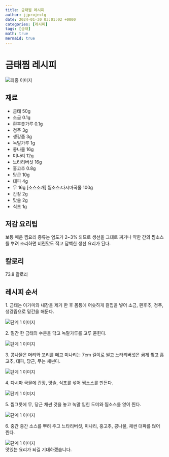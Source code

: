```yaml
---
title: 금태찜 레시피
author: jjprojectg
date: 2024-01-30 03:01:02 +0000
categories: [레시피]
tags: [금태]
math: true
mermaid: true
---
```

<meta name="og:type" content="website"/>
<meta charset="UTF-8"/>
<div class="header">
  <h1>금태찜 레시피</h1>
</div>

<div class="container my-4">
  <div class="row">
    <div class="col-12 col-md-6">
      <div class="recipe-image">
        <img src="http://www.foodsafetykorea.go.kr/uploadimg/20141117/20141117053513_1416213313394.jpg" class="step-image" alt="최종 이미지"/>
      </div>
    </div>
    <div class="col-12 col-md-6">
      <div class="ingredients">
        <h2>재료</h2>
        <ul class="card">
          <li> 금태 50g </li>
          <li>  소금 0.1g </li>
          <li>  흰후춧가루 0.1g </li>
          <li>  청주 3g </li>
          <li>  생강즙 3g </li>
          <li>  녹말가루 1g </li>
          <li>  콩나물 16g </li>
          <li>  미나리 12g </li>
          <li>  느타리버섯 16g </li>
          <li>  홍고추 0.8g </li>
          <li>  당근 10g </li>
          <li>  대파 4g </li>
          <li>  무 16g [소스소개] 찜소스:다시마국물 100g </li>
          <li>  간장 2g </li>
          <li>  맛술 2g </li>
          <li>  식초 1g </li>
</ul>
      </div>
    </div>
    <div class="col-12 col-md-6">
      <div class="ingredients">
        <h2>저감 요리팁</h2>
        <div class="card"> 
          <p>
            보통 매운 찜요리 종류는 염도가 2~3% 되므로 생선을 그대로 찌거나 약한 간의 찜소스를 뿌려 조리하면 비린맛도 적고 담백한 생선 요리가 된다.
          </p>
        </div>
      </div>
      <div class="ingredients">
        <h2>칼로리</h2>
        <div class="card"> 
          <p>
            73.8 칼로리
          </p>
        </div>
      </div>
    </div>
  </div>

  <h2 class="my-4">레시피 순서</h2>
  <div class="card recipe-card">
    <div class="card-body recipe-step">
      <p class="card-text step-description">1. 금태는 아가미와 내장을 제거 한 후 몸통에 어슷하게 칼집을 넣어 소금, 흰후추, 청주, 생강즙으로 밑간을 해둔다.</p>
      <img src="http://www.foodsafetykorea.go.kr/uploadimg/cook/876-1.jpg" alt="단계 1 이미지" class="step-image"/>
    </div>
  </div>
  <div class="card recipe-card">
    <div class="card-body recipe-step">
      <p class="card-text step-description">2. 밑간 한 금태의 수분을 닦고 녹말가루를 고루 묻힌다.</p>
      <img src="http://www.foodsafetykorea.go.kr/uploadimg/cook/876-2.jpg" alt="단계 1 이미지" class="step-image"/>
    </div>
  </div>
  <div class="card recipe-card">
    <div class="card-body recipe-step">
      <p class="card-text step-description">3. 콩나물은 머리와 꼬리를 떼고 미나리는 7cm 길이로 썰고 느타리버섯은 굵게 찢고 홍고추, 대파, 당근, 무는 채썬다.</p>
      <img src="http://www.foodsafetykorea.go.kr/uploadimg/cook/876-3.jpg" alt="단계 1 이미지" class="step-image"/>
    </div>
  </div>
  <div class="card recipe-card">
    <div class="card-body recipe-step">
      <p class="card-text step-description">4. 다시마 국물에 간장, 맛술, 식초를 섞어 찜소스를 만든다.</p>
      <img src="http://www.foodsafetykorea.go.kr/uploadimg/cook/876-4.jpg" alt="단계 1 이미지" class="step-image"/>
    </div>
  </div>
  <div class="card recipe-card">
    <div class="card-body recipe-step">
      <p class="card-text step-description">5. 찜그릇에 무, 당근 채썬 것을 놓고 녹말 입힌 도미와 찜소스를 얹어 찐다.</p>
      <img src="http://www.foodsafetykorea.go.kr/uploadimg/cook/876-5.jpg" alt="단계 1 이미지" class="step-image"/>
    </div>
  </div>
  <div class="card recipe-card">
    <div class="card-body recipe-step">
      <p class="card-text step-description">6. 중간 중간 소스를 뿌려 주고 느타리버섯, 미나리, 홍고추, 콩나물, 채썬 대파를 얹어 찐다.</p>
      <img src="http://www.foodsafetykorea.go.kr/uploadimg/cook/876-6.jpg" alt="단계 1 이미지" class="step-image"/>
    </div>
  </div>

</div>
맛있는 요리가 되길 기대하겠습니다.

